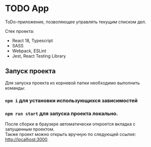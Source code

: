 # TODO App
ToDo-приложение, позволяющее управлять текущим списком дел.

Стек проекта:
- React 18, Typescript
- SASS
- Webpack, ESLint
- Jest, React Testing Library

## Запуск проекта

Для запуска проекта из корневой папки необходимо выполнить команды:

### `npm i` для установки использующихся зависимостей
### `npm run start` для запуска проекта локально.

После сборки в браузере автоматически откроется вкладка с запущенным проектом.\
Также проект можно открыть вручную по следующей ссылке: [http://localhost:3000](http://localhost:3000).

